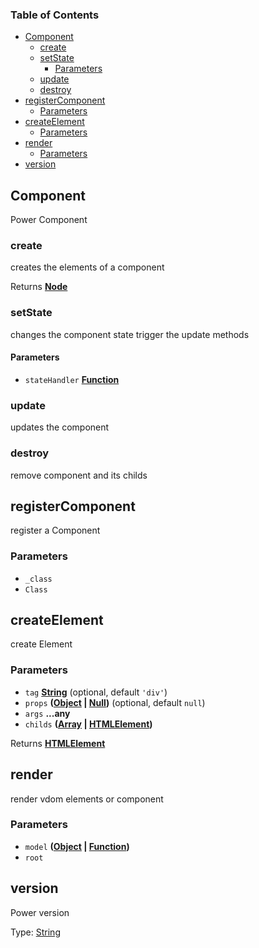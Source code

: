 <!-- Generated by documentation.js. Update this documentation by updating the source code. -->

### Table of Contents

-   [Component][1]
    -   [create][2]
    -   [setState][3]
        -   [Parameters][4]
    -   [update][5]
    -   [destroy][6]
-   [registerComponent][7]
    -   [Parameters][8]
-   [createElement][9]
    -   [Parameters][10]
-   [render][11]
    -   [Parameters][12]
-   [version][13]

## Component

Power Component

### create

creates the elements of a component

Returns **[Node][14]** 

### setState

changes the component state
trigger the update methods

#### Parameters

-   `stateHandler` **[Function][15]** 

### update

updates the component

### destroy

remove component and its childs

## registerComponent

register a Component

### Parameters

-   `_class`  
-   `Class`  

## createElement

create Element

### Parameters

-   `tag` **[String][16]**  (optional, default `'div'`)
-   `props` **([Object][17] \| [Null][18])**  (optional, default `null`)
-   `args` **...any** 
-   `childs` **([Array][19] \| [HTMLElement][20])** 

Returns **[HTMLElement][20]** 

## render

render vdom elements or component

### Parameters

-   `model` **([Object][17] \| [Function][15])** 
-   `root`  

## version

Power version

Type: [String][16]

[1]: #component

[2]: #create

[3]: #setstate

[4]: #parameters

[5]: #update

[6]: #destroy

[7]: #registercomponent

[8]: #parameters-1

[9]: #createelement

[10]: #parameters-2

[11]: #render

[12]: #parameters-3

[13]: #version

[14]: https://developer.mozilla.org/docs/Web/API/Node/nextSibling

[15]: https://developer.mozilla.org/docs/Web/JavaScript/Reference/Statements/function

[16]: https://developer.mozilla.org/docs/Web/JavaScript/Reference/Global_Objects/String

[17]: https://developer.mozilla.org/docs/Web/JavaScript/Reference/Global_Objects/Object

[18]: https://developer.mozilla.org/docs/Web/JavaScript/Reference/Global_Objects/null

[19]: https://developer.mozilla.org/docs/Web/JavaScript/Reference/Global_Objects/Array

[20]: https://developer.mozilla.org/docs/Web/HTML/Element
